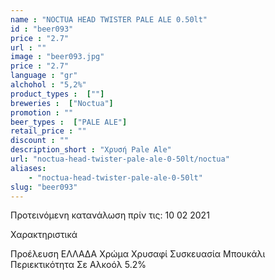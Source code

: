```yaml
---
name : "NOCTUA HEAD TWISTER PALE ALE 0.50lt"
id : "beer093"
price : "2.7"
url : ""
image : "beer093.jpg"
price : "2.7"
language : "gr"
alchohol : "5,2%"
product_types :  [""]
breweries :  ["Noctua"]
promotion : ""
beer_types :  ["PALE ALE"]
retail_price : ""
discount : ""
description_short : "Χρυσή Pale Ale"
url: "noctua-head-twister-pale-ale-0-50lt/noctua"
aliases: 
    - "noctua-head-twister-pale-ale-0-50lt"
slug: "beer093"
---
```


Προτεινόμενη κατανάλωση πρίν τις: 10 02 2021

Χαρακτηριστικά

Προέλευση
ΕΛΛΑΔΑ
Χρώμα
Χρυσαφί
Συσκευασία
Μπουκάλι
Περιεκτικότητα Σε Αλκοόλ
5.2%